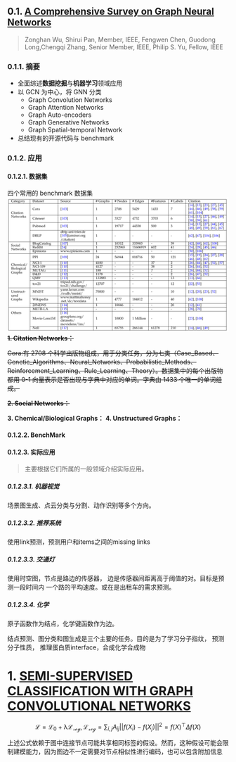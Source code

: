 ## 0.1. [A Comprehensive Survey on Graph Neural Networks](https://arxiv.org/abs/1901.00596?ref=hackernoon.com)

> Zonghan Wu, Shirui Pan, Member, IEEE, Fengwen Chen, Guodong Long,Chengqi Zhang, Senior Member, IEEE, Philip S. Yu, Fellow, IEEE

### 0.1.1. 摘要

- 全面综述**数据挖掘**与**机器学习**领域应用
- 以 GCN 为中心，将 GNN 分类
  - Graph Convolution Networks
  - Graph Attention Networks
  - Graph Auto-encoders
  - Graph Generative Networks
  - Graph Spatial-temporal Network
- 总结现有的开源代码与 benchmark


### 0.1.2. 应用

#### 0.1.2.1. 数据集

四个常用的 benchmark 数据集
![常用数据集](/images/Summary_of_Commonly_Used_Datasets.png)
~~**1. Citation Networks：**~~

~~Cora:有 2708 个科学出版物组成，用于分类任务，分为七类（Case_Based、Genetic_Algorithms、Neural_Networks、Probabilistic_Methods、Reinforcement_Learning、Rule_Learning、Theory）。数据集中的每个出版物都用 0-1 向量表示是否出现与字典中对应的单词。字典由 1433 个唯一的单词组成。~~

~~**2. Social Networks：**~~

**3. Chemical/Biological Graphs：**
**4. Unstructured Graphs：**

#### 0.1.2.2. BenchMark

#### 0.1.2.3. 实际应用

> 主要根据它们所属的一般领域介绍实际应用。

##### 0.1.2.3.1. 机器视觉

场景图生成、点云分类与分割、动作识别等多个方向。
 
##### 0.1.2.3.2. 推荐系统

使用link预测，预测用户和items之间的missing links

##### 0.1.2.3.3. 交通灯

使用时空图，节点是路边的传感器， 边是传感器间距离高于阈值的对。目标是预测一段时间内 一个路的平均速度。或在是出租车的需求预测。

##### 0.1.2.3.4. 化学

原子函数作为结点，化学键函数作为边。

结点预测、图分类和图生成是三个主要的任务。目的是为了学习分子指纹， 预测分子性质， 推理蛋白质interface，合成化学合成物

# 1. [SEMI-SUPERVISED CLASSIFICATION WITH GRAPH CONVOLUTIONAL NETWORKS]()

$$\mathcal{L=L_0+\lambda L_{reg}},\mathcal{L_{reg}}=\sum_{i,j}{A_{ij}||f(X_i)-f(X_j)||^2=f(X)^\top \Delta f(X)}$$

上述公式依赖于图中连接节点可能共享相同标签的假设。然而，这种假设可能会限制建模能力，因为图边不一定需要对节点相似性进行编码，也可以包含附加信息
